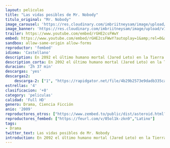 ```yaml
---
layout: peliculas
title: "Las vidas posibles de Mr. Nobody"
titulo_original: "Mr. Nobody"
image_carousel: 'https://res.cloudinary.com/imbriitneysam/image/upload/v1545448047/nobody-poster-min.jpg'
image_banner: 'https://res.cloudinary.com/imbriitneysam/image/upload/v1545448047/nobody-banner-min.jpg'
trailer: https://www.youtube.com/embed/rGHE2csFWwY
embed: https://www.youtube.com/embed/rGHE2csFWwY?autoplay=1&amp;rel=0&amp;hd=1&border=0&wmode=opaque&enablejsapi=1&modestbranding=1&controls=1&showinfo=0
sandbox: allow-same-origin allow-forms
reproductor: 'fembed'
idioma: 'Castellano'
description: En 2092 el último humano mortal (Jared Leto) en la Tierra reflexiona en su largo pasado y piensa sobre las vidas que él pudo haber llevado.
description_corta: En 2092 el último humano mortal (Jared Leto) en la Tierra reflexiona en su largo pasado y piensa sobre las vidas que él pudo haber llevado.
duracion: '2h 37 min'
descargas: 'yes'
descargas2:
    descarga-2: ["1", "https://rapidgator.net/file/4b29b2573e9dadb335ca52fa351a23d4/Las.Vidas.Posibles.De.Mr.Nobody.m1080p-Castellano.mp4.html", "https://www.google.com/s2/favicons?domain=www.rapidvideo.com","RapidVideo","https://res.cloudinary.com/imbriitneysam/image/upload/v1541473684/mexico.png", "Latino", "Full HD"]
estrellas: '4'
clasificacion: '+8'
category: 'peliculas'
calidad: 'Full HD'
genero: Drama, Ciencia Ficción
anio: '2009'
reproductores_otros: ["https://www.zembed.to/public/dist/asteroid.html?id=2a3388f6af76f97df7da66b1707c79a8&title=Mr.%20Nobody","Latino","https://movcloud.net/embed/ax-XdzCdVWoQ","Latino"]
reproductores_fembed: ["https://feurl.com/v/05ol1k-zkn9","Latino"]
tags:
- Drama
twitter_text: Las vidas posibles de Mr. Nobody
introduction: En 2092 el último humano mortal (Jared Leto) en la Tierra reflexiona en su largo pasado y piensa sobre las vidas que él pudo haber llevado.
---
```



 







